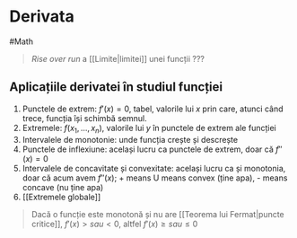 # Derivata
#Math
> *Rise over run* a [[Limite|limitei]] unei funcții ???

## Aplicațiile derivatei în studiul funcției
1. Punctele de extrem: $f'(x)=0$, tabel, valorile lui $x$ prin care, atunci când trece, funcția își schimbă semnul.
2. Extremele: $f(x_1, \dots , x_n)$, valorile lui $y$ în punctele de extrem ale funcției
3. Intervalele de monotonie: unde funcția crește și descrește
4. Punctele de inflexiune: același lucru ca punctele de extrem, doar că $f''(x)=0$
5. Intervalele de concavitate și convexitate: același lucru ca și monotonia, doar că acum avem $f''(x)$; + means U means convex (ține apa), - means concave (nu ține apa)
6. [[Extremele globale]]

> Dacă o funcție este monotonă și nu are [[Teorema lui Fermat|puncte critice]], $f'(x)> sau < 0$, altfel $f'(x) \geq sau \leq 0$